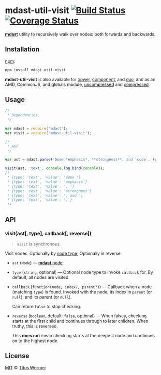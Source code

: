 # mdast-util-visit [![Build Status](https://img.shields.io/travis/wooorm/mdast-util-visit.svg?style=flat)](https://travis-ci.org/wooorm/mdast-util-visit) [![Coverage Status](https://img.shields.io/coveralls/wooorm/mdast-util-visit.svg?style=flat)](https://coveralls.io/r/wooorm/mdast-util-visit?branch=master)

[**mdast**](https://github.com/wooorm/mdast) utility to recursively walk
over nodes: both forwards and backwards.

## Installation

[npm](https://docs.npmjs.com/cli/install):

```bash
npm install mdast-util-visit
```

**mdast-util-visit** is also available for [bower](http://bower.io/#install-packages),
[component](https://github.com/componentjs/component), and
[duo](http://duojs.org/#getting-started), and as an AMD, CommonJS, and globals
module, [uncompressed](mdast-util-visit.js) and
[compressed](mdast-util-visit.min.js).

## Usage

```js
/*
 * Dependencies.
 */

var mdast = require('mdast');
var visit = require('mdast-util-visit');

/*
 * AST.
 */

var ast = mdast.parse('Some *emphasis*, **strongness**, and `code`.');

visit(ast, 'text', console.log.bind(console));
/*
 * {type: 'text', 'value': 'Some '}
 * {type: 'text', 'value': 'emphasis'}
 * {type: 'text', 'value': ', '}
 * {type: 'text', 'value': 'strongness'}
 * {type: 'text', 'value': ', and '}
 * {type: 'text', 'value': '.'}
 */
```

## API

### visit(ast\[, type\], callback\[, reverse\])

>   `visit` is synchronous.

Visit nodes. Optionally by [node type](https://github.com/wooorm/mdast/blob/master/doc/nodes.md),
Optionally in reverse.

*   `ast` (`Node`)
    — [**mdast** node](https://github.com/wooorm/mdast/blob/master/doc/nodes.md);

*   `type` (`string`, optional)
    — Optional node type to invoke `callback` for. By default, all nodes are
    visited.

*   `callback` (`function(node, index?, parent?)`)
    — Callback when a node (matching `type`) is found. Invoked with the node,
    its index in `parent` (or `null`), and its parent (or `null`).

    Can return `false` to stop checking.

*   `reverse` (`boolean`, default: `false`, optional)
    — When falsey, checking starts at the first child and continues through
    to later children. When truthy, this is reversed.

    This **does not** mean checking starts at the deepest node and continues
    on to the highest node.

## License

[MIT](LICENSE) © [Titus Wormer](http://wooorm.com)
